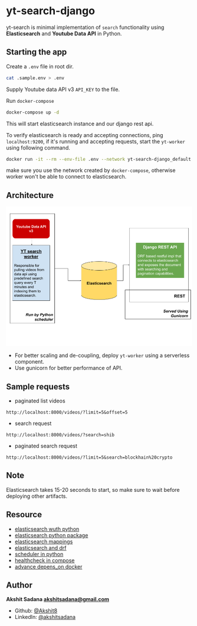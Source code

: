 # yt-search-django

yt-search is minimal implementation of `search` functionality using **Elasticsearch** and **Youtube Data API** in Python.

## Starting the app

Create a `.env` file in root dir.

```bash
cat .sample.env > .env
```

Supply Youtube data API v3 `API_KEY` to the file.<br/>

Run `docker-compose`

```bash
docker-compose up -d
```

This will start elasticsearch instance and our django rest api.<br/>

To verify elasticsearch is ready and accepting connections, ping `localhost:9200`, if it's running and accepting requests, start the `yt-worker` using following command.

```bash
docker run -it --rm --env-file .env --network yt-search-django_default akshit8/yt-worker
```

make sure you use the network created by `docker-compose`, otherwise worker won't be able to connect to elasticsearch.

## Architecture

<img src=".github/assets/yt-search-archv2.png">

- For better scaling and de-coupling, deploy `yt-worker` using a serverless component.
- Use gunicorn for better performance of API.

## Sample requests

- paginated list videos

```
http://localhost:8000/videos/?limit=5&offset=5
```

- search request

```
http://localhost:8000/videos/?search=shib
```

- paginated search request

```
http://localhost:8000/videos/?limit=5&search=blockhain%20crypto
```

## Note

Elasticsearch takes 15-20 seconds to start, so make sure to wait before deploying other artifacts.

## Resource

- [elasticsearch wuth python](http://blog.adnansiddiqi.me/getting-started-with-elasticsearch-7-in-python/)
- [elasticsearch python package](https://elasticsearch-py.readthedocs.io/en/master/api.html#elasticsearch)
- [elasticsearch mappings](https://www.elastic.co/guide/en/elasticsearch/reference/current/mapping-types.html)
- [elasticsearch and drf](https://django-elasticsearch-dsl-drf.readthedocs.io/en/latest/advanced_usage_examples.html#pagination)
- [scheduler in python](https://stackoverflow.com/questions/474528/what-is-the-best-way-to-repeatedly-execute-a-function-every-x-seconds)
- [healthcheck in compose](https://stackoverflow.com/questions/31746182/docker-compose-wait-for-container-x-before-starting-y)
- [advance depens_on docker](https://stackoverflow.com/questions/52699899/depends-on-doesnt-wait-for-another-service-in-docker-compose-1-22-0)

## Author

**Akshit Sadana <akshitsadana@gmail.com>**

- Github: [@Akshit8](https://github.com/Akshit8)
- LinkedIn: [@akshitsadana](https://www.linkedin.com/in/akshit-sadana-b051ab121/)